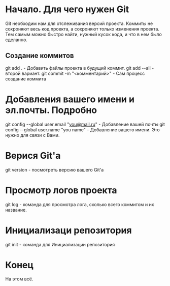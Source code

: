 # Начало. Для чего нужен Git
Git необходим нам для отслеживания версий проекта.
Коммиты не сохроняют весь код проекта, а сохроняют только изменения проекта. Тем самым можно быстро найти, нужный кусок кода, и что в нем было сделанно.
## Создание коммитов
git add . - Добавить файлы проекта в будущий коммит.
git add --all - второй вариант.
git commit -m "<комментарий>" - Сам процесс создание коммита
# Добавления вашего имени и эл.почты. Подробно
git config --global user.email "you@mail.ru" - Добавление вашей почты
git config --global user.name "you name" - Добавление вашего имени. Это нужно для связи с Вами.
# Верися Git'a
git version - посмотреть версию вашего Git'a
# Просмотр логов проекта
git log - команда для просмотра лога, сколько всего коммитом и их название.
# Инициализаци репозитория
git init - команда для Инициализации репозитория
# Конец
На этом всё.